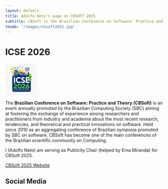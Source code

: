 ```yaml
---
layout: default
title: Adolfo Neto's page on CBSOFT 2025
subtitle: CBSoft is the Brazilian Conference on Software: Practice and Theory 
thumb: "/images/cbsoft2025.jpg"
---
```


# ICSE 2026

<img src="/images/ICSE2026 Square Empty Spaces.jpg" alt="ICSE 2026 logo" width="100" height="100">

The **Brazilian Conference on Software: Practice and Theory (CBSoft)** is an event annually promoted by the Brazilian Computing Society (SBC) aiming at fostering the exchange of experience among researchers and practitioners from industry and academia about the most recent research, tendencies, and theoretical and practical innovations on software. Held since 2010 as an aggregating conference of Brazilian symposia promoted by SBC on software, CBSoft has become one of the main conferences of the Brazilian scientific community on Computing.

I (Adolfo Neto) am serving as Publicity Chair (helped by Ema Miranda) for CBSoft 2025.


[CBSoft 2025 Website](https://bit.ly/4kcKsVY)

## Social Media

<!-- 

- [CBSoft on Instagram](https://bit.ly/4j0zhPx)
- [CBSoft on Bluesky](https://bit.ly/3RUR8fD)
- [CBSoft on Linkedin](https://bit.ly/43blsb0)
- [CBSoft on X](https://bit.ly/4davaz3)
- [CBSoft on Facebook](https://bit.ly/43nGPXL)


-->

